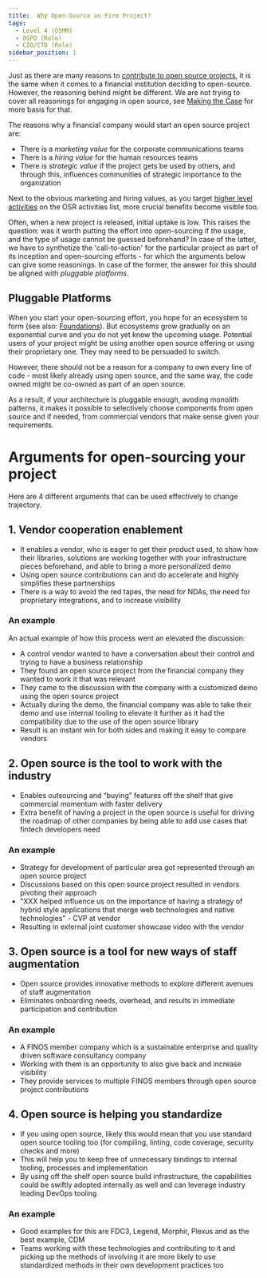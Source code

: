 ```yaml
---
title:  Why Open-Source an Firm Project?
tags: 
  - Level 4 (OSMM)
  - OSPO (Role)
  - CIO/CTO (Role)
sidebar_position: 1
---
```


Just as there are many reasons to [contribute to open source projects](../Level-3/Contributing-To-Projects), it is the same when it comes to a financial institution deciding to open-source.  However, the reasoning behind might be different. We are not trying to cover all reasonings for engaging in open source, see [Making the Case](../Level-3/Making-The-Case) for more basis for that. 

The reasons why a financial company would start an open source project are:

 * There is a _marketing value_ for the corporate communications teams
 * There is a _hiring value_ for the human resources teams
 * There is _strategic value_ if the project gets be used by others, and through this, influences communities of strategic importance to the organization

Next to the obvious marketing and hiring values, as you target [higher level activities](../Introduction) on the OSR activities list, more crucial benefits become visible too.

Often, when a new project is released, initial uptake is low. This raises the question: was it worth putting the effort into open-sourcing if the usage, and the type of usage cannot be guessed beforehand? In case of the latter, we have to synthetize the 'call-to-action' for the particular project as part of its inception and open-sourcing efforts - for which the arguments below can give some reasonings. In case of the former, the answer for this should be aligned with _pluggable platforms_.

## Pluggable Platforms

When you start your open-sourcing effort, you hope for an ecosystem to form (see also: [Foundations](../Level-3/Foundations)). But ecosystems grow gradually on an exponential curve and you do not yet know the upcoming usage.  Potential users of your project might be using another open source offering or using their proprietary one.   They may need to be persuaded to switch.

However, there should not be a reason for a company to own every line of code - most likely already using open source, and the same way, the code owned might be co-owned as part of an open source.

As a result, if your architecture is pluggable enough, avoding monolith patterns, it makes it possible to selectively choose components from open source and if needed, from commercial vendors that make sense given your requirements.

# Arguments for open-sourcing your project

Here are 4 different arguments that can be used effectively to change trajectory.

## 1. Vendor cooperation enablement

 * It enables a vendor, who is eager to get their product used, to show how their libraries, solutions are working together with your infrastructure pieces beforehand, and able to bring a more personalized demo
 * Using open source contributions can and do accelerate and highly simplifies these partnerships
 * There is a way to avoid the red tapes, the need for NDAs, the need for proprietary integrations, and to increase visibility

### An example

An actual example of how this process went an elevated the discussion:

 * A control vendor wanted to have a conversation about their control and trying to have a business relationship
 * They found an open source project from the financial company they wanted to work it that was relevant
 * They came to the discussion with the company with a customized demo using the open source project
 * Actually during the demo, the financial company was able to take their demo and use internal tooling to elevate it further as it had the compatibility due to the use of the open source library
 * Result is an instant win for both sides and making it easy to compare vendors

## 2. Open source is the tool to work with the industry

 * Enables outsourcing and “buying” features off the shelf that give commercial momentum with faster delivery
 * Extra benefit of having a project in the open source is useful for driving the roadmap of other companies by being able to add use cases that fintech developers need

### An example

 * Strategy for development of particular area got represented through an open source project
 * Discussions based on this open source project resulted in vendors pivoting their approach
  * "XXX helped influence us on the importance of having a strategy of hybrid style applications that merge web technologies and native technologies" - CVP at vendor
 * Resulting in external joint customer showcase video with the vendor

## 3. Open source is a tool for new ways of staff augmentation

 * Open source provides innovative methods to explore different avenues of staff augmentation
 * Eliminates onboarding needs, overhead, and results in immediate participation and contribution

### An example

 * A FINOS member company which is a sustainable enterprise and quality driven software consultancy company
 * Working with them is an opportunity to also give back and increase visibility
 * They provide services to multiple FINOS members through open source project contributions

## 4. Open source is helping you standardize

 * If you using open source, likely this would mean that you use standard open source tooling too (for compiling, linting, code coverage, security checks and more)
 * This will help you to keep free of unnecessary bindings to internal tooling, processes and implementation
 * By using off the shelf open source build infrastructure, the capabilities could be swiftly adopted internally as well and can leverage industry leading DevOps tooling

### An example

 * Good examples for this are FDC3, Legend, Morphir, Plexus and as the best example, CDM
 * Teams working with these technologies and contributing to it and picking up the methods of involving it are more likely to use standardized methods in their own development practices too


